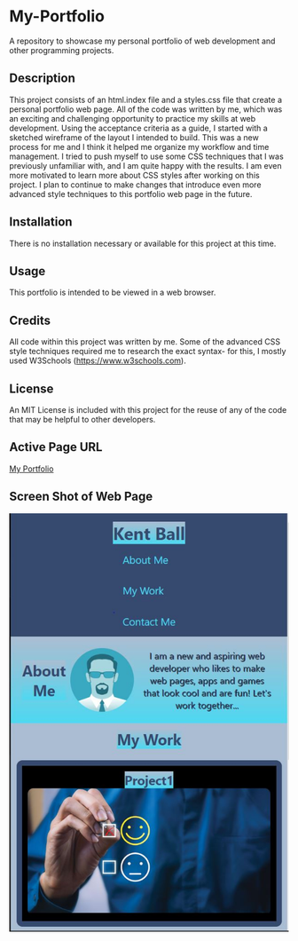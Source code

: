 # My-Portfolio
A repository to showcase my personal portfolio of web development and other programming projects.

## Description
This project consists of an html.index file and a styles.css file that create a personal portfolio web page. All of the code was written by me, which was an exciting and challenging opportunity to practice my skills at web development. Using the acceptance criteria as a guide, I started with a sketched wireframe of the layout I intended to build. This was a new process for me and I think it helped me organize my workflow and time management. I tried to push myself to use some CSS techniques that I was previously unfamiliar with, and I am quite happy with the results. I am even more motivated to learn more about CSS styles after working on this project. I plan to continue to make changes that introduce even more advanced style techniques to this portfolio web page in the future. 

## Installation 
There is no installation necessary or available for this project at this time. 

## Usage
This portfolio is intended to be viewed in a web browser. 

## Credits
All code within this project was written by me. Some of the advanced CSS style techniques required me to research the exact syntax- for this, I mostly used W3Schools (https://www.w3schools.com). 

## License
An MIT License is included with this project for the reuse of any of the code that may be helpful to other developers. 

## Active Page URL 
[My Portfolio](https://digitalscribe53.github.io/My-Portfolio/) 

## Screen Shot of Web Page
![Screenshot](https://github.com/digitalscribe53/My-Portfolio/blob/main/assets/images/My-Portfolio-snip.JPG?raw=true)

